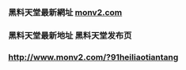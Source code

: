 ### 黑料天堂最新網址 [monv2.com](http://www.monv2.com/?91heiliaotiantang) 
### 黑料天堂最新地址 黑料天堂发布页
### http://www.monv2.com/?91heiliaotiantang

